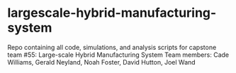 # largescale-hybrid-manufacturing-system

Repo containing all code, simulations, and analysis scripts for capstone team #55: Large-scale Hybrid Manufacturing System
Team members: Cade Williams, Gerald Neyland, Noah Foster, David Hutton, Joel Wand
